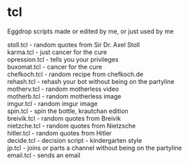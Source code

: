 # tcl<br>
Eggdrop scripts made or edited by me, or just used by me<br>

stoll.tcl - random quotes from Sir Dr. Axel Stoll<br>
karma.tcl - just cancer for the cure<br>
opression.tcl - tells you your privileges<br>
buxomat.tcl - cancer for the cure<br>
chefkoch.tcl - random recipe from chefkoch.de<br>
rehash.tcl - rehash your bot without being on the partyline<br>
motherv.tcl - random motherless video<br>
motherb.tcl -  random motherless image<br>
imgur.tcl - random imgur image<br>
spin.tcl - spin the bottle, krautchan edition<br>
breivik.tcl - random quotes from Breivik<br>
nietzche.tcl - random quotes from Nietzsche<br>
hitler.tcl - random quotes from Hitler<br>
decide.tcl - decision script - kindergarten style<br>
jp.tcl - joins or parts a channel without being on the partyline<br>
email.tcl - sends an email <br>
